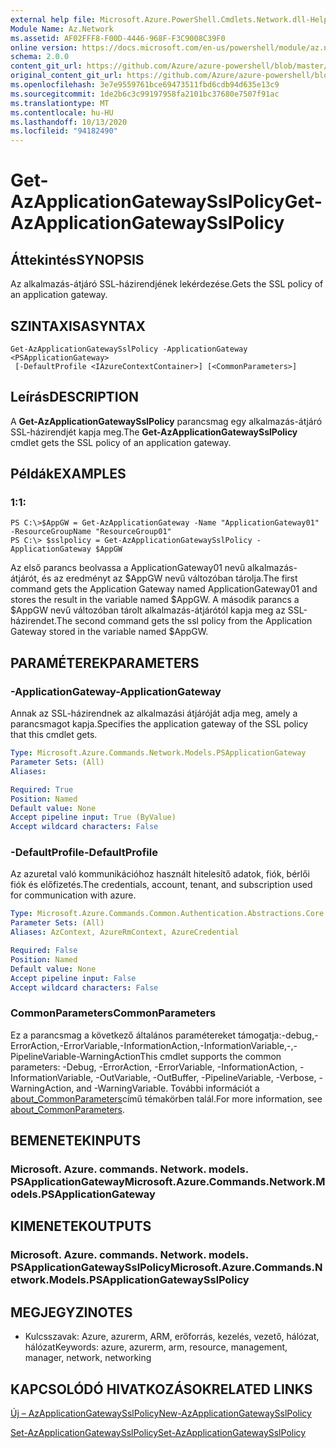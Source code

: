 ```yaml
---
external help file: Microsoft.Azure.PowerShell.Cmdlets.Network.dll-Help.xml
Module Name: Az.Network
ms.assetid: AF02FFF8-F00D-4446-968F-F3C9008C39F0
online version: https://docs.microsoft.com/en-us/powershell/module/az.network/get-azapplicationgatewaysslpolicy
schema: 2.0.0
content_git_url: https://github.com/Azure/azure-powershell/blob/master/src/Network/Network/help/Get-AzApplicationGatewaySslPolicy.md
original_content_git_url: https://github.com/Azure/azure-powershell/blob/master/src/Network/Network/help/Get-AzApplicationGatewaySslPolicy.md
ms.openlocfilehash: 3e7e9559761bce69473511fbd6cdb94d635e13c9
ms.sourcegitcommit: 1de2b6c3c99197958fa2101bc37680e7507f91ac
ms.translationtype: MT
ms.contentlocale: hu-HU
ms.lasthandoff: 10/13/2020
ms.locfileid: "94182490"
---
```

# <span data-ttu-id="c0357-101">Get-AzApplicationGatewaySslPolicy</span><span class="sxs-lookup"><span data-stu-id="c0357-101">Get-AzApplicationGatewaySslPolicy</span></span>

## <span data-ttu-id="c0357-102">Áttekintés</span><span class="sxs-lookup"><span data-stu-id="c0357-102">SYNOPSIS</span></span>
<span data-ttu-id="c0357-103">Az alkalmazás-átjáró SSL-házirendjének lekérdezése.</span><span class="sxs-lookup"><span data-stu-id="c0357-103">Gets the SSL policy of an application gateway.</span></span>

## <span data-ttu-id="c0357-104">SZINTAXISA</span><span class="sxs-lookup"><span data-stu-id="c0357-104">SYNTAX</span></span>

```
Get-AzApplicationGatewaySslPolicy -ApplicationGateway <PSApplicationGateway>
 [-DefaultProfile <IAzureContextContainer>] [<CommonParameters>]
```

## <span data-ttu-id="c0357-105">Leírás</span><span class="sxs-lookup"><span data-stu-id="c0357-105">DESCRIPTION</span></span>
<span data-ttu-id="c0357-106">A **Get-AzApplicationGatewaySslPolicy** parancsmag egy alkalmazás-átjáró SSL-házirendjét kapja meg.</span><span class="sxs-lookup"><span data-stu-id="c0357-106">The **Get-AzApplicationGatewaySslPolicy** cmdlet gets the SSL policy of an application gateway.</span></span>

## <span data-ttu-id="c0357-107">Példák</span><span class="sxs-lookup"><span data-stu-id="c0357-107">EXAMPLES</span></span>

### <span data-ttu-id="c0357-108">1:</span><span class="sxs-lookup"><span data-stu-id="c0357-108">1:</span></span>
```
PS C:\>$AppGW = Get-AzApplicationGateway -Name "ApplicationGateway01" -ResourceGroupName "ResourceGroup01"
PS C:\> $sslpolicy = Get-AzApplicationGatewaySslPolicy -ApplicationGateway $AppGW
```

<span data-ttu-id="c0357-109">Az első parancs beolvassa a ApplicationGateway01 nevű alkalmazás-átjárót, és az eredményt az $AppGW nevű változóban tárolja.</span><span class="sxs-lookup"><span data-stu-id="c0357-109">The first command gets the Application Gateway named ApplicationGateway01 and stores the result in the variable named $AppGW.</span></span>
<span data-ttu-id="c0357-110">A második parancs a $AppGW nevű változóban tárolt alkalmazás-átjárótól kapja meg az SSL-házirendet.</span><span class="sxs-lookup"><span data-stu-id="c0357-110">The second command gets the ssl policy from the Application Gateway stored in the variable named $AppGW.</span></span>

## <span data-ttu-id="c0357-111">PARAMÉTEREK</span><span class="sxs-lookup"><span data-stu-id="c0357-111">PARAMETERS</span></span>

### <span data-ttu-id="c0357-112">-ApplicationGateway</span><span class="sxs-lookup"><span data-stu-id="c0357-112">-ApplicationGateway</span></span>
<span data-ttu-id="c0357-113">Annak az SSL-házirendnek az alkalmazási átjáróját adja meg, amely a parancsmagot kapja.</span><span class="sxs-lookup"><span data-stu-id="c0357-113">Specifies the application gateway of the SSL policy that this cmdlet gets.</span></span>

```yaml
Type: Microsoft.Azure.Commands.Network.Models.PSApplicationGateway
Parameter Sets: (All)
Aliases:

Required: True
Position: Named
Default value: None
Accept pipeline input: True (ByValue)
Accept wildcard characters: False
```

### <span data-ttu-id="c0357-114">-DefaultProfile</span><span class="sxs-lookup"><span data-stu-id="c0357-114">-DefaultProfile</span></span>
<span data-ttu-id="c0357-115">Az azuretal való kommunikációhoz használt hitelesítő adatok, fiók, bérlői fiók és előfizetés.</span><span class="sxs-lookup"><span data-stu-id="c0357-115">The credentials, account, tenant, and subscription used for communication with azure.</span></span>

```yaml
Type: Microsoft.Azure.Commands.Common.Authentication.Abstractions.Core.IAzureContextContainer
Parameter Sets: (All)
Aliases: AzContext, AzureRmContext, AzureCredential

Required: False
Position: Named
Default value: None
Accept pipeline input: False
Accept wildcard characters: False
```

### <span data-ttu-id="c0357-116">CommonParameters</span><span class="sxs-lookup"><span data-stu-id="c0357-116">CommonParameters</span></span>
<span data-ttu-id="c0357-117">Ez a parancsmag a következő általános paramétereket támogatja:-debug,-ErrorAction,-ErrorVariable,-InformationAction,-InformationVariable,-,-PipelineVariable-WarningAction</span><span class="sxs-lookup"><span data-stu-id="c0357-117">This cmdlet supports the common parameters: -Debug, -ErrorAction, -ErrorVariable, -InformationAction, -InformationVariable, -OutVariable, -OutBuffer, -PipelineVariable, -Verbose, -WarningAction, and -WarningVariable.</span></span> <span data-ttu-id="c0357-118">További információt a [about_CommonParameters](http://go.microsoft.com/fwlink/?LinkID=113216)című témakörben talál.</span><span class="sxs-lookup"><span data-stu-id="c0357-118">For more information, see [about_CommonParameters](http://go.microsoft.com/fwlink/?LinkID=113216).</span></span>

## <span data-ttu-id="c0357-119">BEMENETEK</span><span class="sxs-lookup"><span data-stu-id="c0357-119">INPUTS</span></span>

### <span data-ttu-id="c0357-120">Microsoft. Azure. commands. Network. models. PSApplicationGateway</span><span class="sxs-lookup"><span data-stu-id="c0357-120">Microsoft.Azure.Commands.Network.Models.PSApplicationGateway</span></span>

## <span data-ttu-id="c0357-121">KIMENETEK</span><span class="sxs-lookup"><span data-stu-id="c0357-121">OUTPUTS</span></span>

### <span data-ttu-id="c0357-122">Microsoft. Azure. commands. Network. models. PSApplicationGatewaySslPolicy</span><span class="sxs-lookup"><span data-stu-id="c0357-122">Microsoft.Azure.Commands.Network.Models.PSApplicationGatewaySslPolicy</span></span>

## <span data-ttu-id="c0357-123">MEGJEGYZI</span><span class="sxs-lookup"><span data-stu-id="c0357-123">NOTES</span></span>
* <span data-ttu-id="c0357-124">Kulcsszavak: Azure, azurerm, ARM, erőforrás, kezelés, vezető, hálózat, hálózat</span><span class="sxs-lookup"><span data-stu-id="c0357-124">Keywords: azure, azurerm, arm, resource, management, manager, network, networking</span></span>

## <span data-ttu-id="c0357-125">KAPCSOLÓDÓ HIVATKOZÁSOK</span><span class="sxs-lookup"><span data-stu-id="c0357-125">RELATED LINKS</span></span>

[<span data-ttu-id="c0357-126">Új – AzApplicationGatewaySslPolicy</span><span class="sxs-lookup"><span data-stu-id="c0357-126">New-AzApplicationGatewaySslPolicy</span></span>](./New-AzApplicationGatewaySslPolicy.md)

[<span data-ttu-id="c0357-127">Set-AzApplicationGatewaySslPolicy</span><span class="sxs-lookup"><span data-stu-id="c0357-127">Set-AzApplicationGatewaySslPolicy</span></span>](./Set-AzApplicationGatewaySslPolicy.md)


